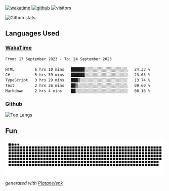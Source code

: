[![wakatime](https://wakatime.com/badge/user/82c377cd-a54c-404c-b7df-177b313ca539.svg)](https://wakatime.com/@82c377cd-a54c-404c-b7df-177b313ca539)
[![github](https://img.shields.io/github/followers/xinthose?logo=github&style=plastic)](https://github.com/alanhamlett?tab=followers)
![visitors](https://visitor-badge.glitch.me/badge?page_id=xinthose&left_color=green&right_color=red)

![Github stats](https://github-readme-stats.vercel.app/api?username=xinthose&show_icons=true&theme=radical&count_private=true)

## Languages Used

### [WakaTime](https://wakatime.com/)
<!--START_SECTION:waka-->

```txt
From: 17 September 2023 - To: 24 September 2023

HTML         6 hrs 10 mins   ██████░░░░░░░░░░░░░░░░░░░   24.33 %
C#           5 hrs 59 mins   ██████░░░░░░░░░░░░░░░░░░░   23.63 %
TypeScript   3 hrs 29 mins   ███▒░░░░░░░░░░░░░░░░░░░░░   13.74 %
Text         2 hrs 26 mins   ██▒░░░░░░░░░░░░░░░░░░░░░░   09.60 %
Markdown     2 hrs 4 mins    ██░░░░░░░░░░░░░░░░░░░░░░░   08.16 %
```

<!--END_SECTION:waka-->

### Github

![Top Langs](https://github-readme-stats.vercel.app/api/top-langs/?username=xinthose)

## Fun
![github contribution grid snake animation](https://raw.githubusercontent.com/xinthose/xinthose/output/github-contribution-grid-snake.svg)

_generated with [Platane/snk](https://github.com/Platane/snk)_
